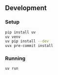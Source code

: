 ## Development

### Setup
```bash
pip install uv
uv venv
uv pip install --dev
uvx pre-commit install
```

### Running
```bash
uv run
```
